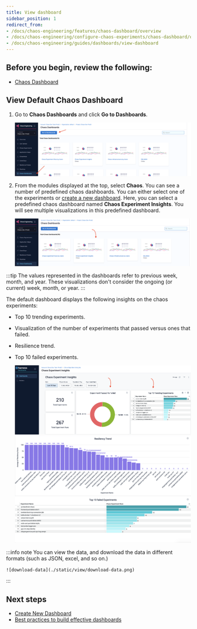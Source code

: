 ```yaml
---
title: View dashboard
sidebar_position: 1
redirect_from:
- /docs/chaos-engineering/features/chaos-dashboard/overview
- /docs/chaos-engineering/configure-chaos-experiments/chaos-dashboard/overview
- /docs/chaos-engineering/guides/dashboards/view-dashboard
---
```


## Before you begin, review the following:

- [Chaos Dashboard](/docs/chaos-engineering/concepts/explore-features#resilience-insights)

## View Default Chaos Dashboard

1. Go to **Chaos Dashboards** and click **Go to Dashboards**.

    ![chaos-dashboard](./static/view/chaos-dashboard-intro.png)

2. From the modules displayed at the top, select **Chaos**. You can see a number of predefined chaos dashboards. You can either select one of the experiments or [create a new dashboard](/docs/chaos-engineering/guides/dashboards/create-new). Here, you can select a predefined chaos dashboard named **Chaos Experiment Insights**. You will see multiple visualizations in this predefined dashboard.

    ![select-chaos](./static/view/select-default.png)

:::tip
The values represented in the dashboards refer to previous week, month, and year. These visualizations don't consider the ongoing (or current) week, month, or year.
:::

The default dashboard displays the following insights on the chaos experiments:
- Top 10 trending experiments.
- Visualization of the number of experiments that passed versus ones that failed.
- Resilience trend.
- Top 10 failed experiments.

    ![analysis-one](./static/view/analysis-1.png)
    ![analysis-one](./static/view/analysis-2.png)
    ![analysis-one](./static/view/analysis-3.png)

:::info note
You can view the data, and download the data in different formats (such as JSON, excel, and so on.)

    ![download-data](./static/view/download-data.png)
:::

## Next steps

- [Create New Dashboard](/docs/chaos-engineering/guides/dashboards/create-new)
- [Best practices to build effective dashboards](/docs/platform/dashboards/dashboard-best-practices.md)